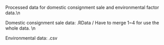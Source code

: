 Processed data for domestic consignment sale and environmental factor data.\n

Domestic consignment sale data: .RData / Have to merge 1~4 for use the whole data. \n

Environmental data: .csv
